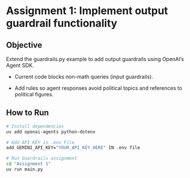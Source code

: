 # Assignment 1: **Implement output guardrail functionality**

## Objective
Extend the guardrails.py example to add output guardrails using OpenAI’s Agent SDK.

 - Current code blocks non-math queries (input guardrails).

 - Add rules so agent responses avoid political topics and references to political figures.

##  How to Run
```bash
# Install dependencies
uv add openai-agents python-dotenv

# Add API KEY in .env File
add GEMINI_API_KEY="YOUR_API_KEY_HERE" IN .env file 

# Run Guardrails assignment
cd "Assignment 1"
uv run main.py
